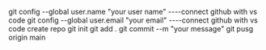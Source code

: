 git config --global user.name "your user name" ----connect github with vs code
git config --global user.email "your email" ----connect github with vs code
create repo 
git init 
git add .
git commit --m "your message"
git pusg origin main
